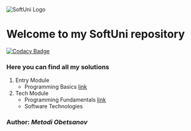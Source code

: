 ![SoftUni Logo](http://codeweekeu.s3.amazonaws.com/event_picture/SoftUni-Logo-Flat.png)
# Welcome to my SoftUni repository

[![Codacy Badge](https://api.codacy.com/project/badge/Grade/31f0f4cdb28d485ca1808f5ed5acfdf6)](https://www.codacy.com/app/htc.sens1/SoftUni?utm_source=github.com&utm_medium=referral&utm_content=metodiobetsanov/SoftUni&utm_campaign=badger)

### Here you can find all my solutions
1. Entry Module
    * Programming Basics [link](https://github.com/metodiobetsanov/SoftUni/tree/master/1.%20Entry%20Module/Programming%20Basics)
2. Tech Module
    * Programming Fundamentals [link](https://github.com/metodiobetsanov/SoftUni/tree/master/2.%20Tech%20Module/Programming%20Fundamentals)
    * Software Technologies
        
  
### Author: *Metodi Obetsanov*
